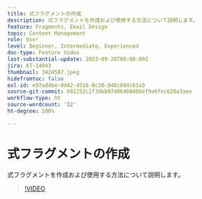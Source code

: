 ```yaml
---
title: 式フラグメントの作成
description: 式フラグメントを作成および使用する方法について説明します。
feature: Fragments, Email Design
topic: Content Management
role: User
level: Beginner, Intermediate, Experienced
doc-type: Feature Video
last-substantial-update: 2023-09-28T00:00:00Z
jira: KT-14043
thumbnail: 3424587.jpeg
hidefromtoc: false
exl-id: e97ad4be-0d42-4516-8c20-948c604c61a3
source-git-commit: 602252c2f39bb97486460486ef9a6fec628a3aee
workflow-type: ht
source-wordcount: '22'
ht-degree: 100%

---
```


# 式フラグメントの作成

式フラグメントを作成および使用する方法について説明します。

>[!VIDEO](https://video.tv.adobe.com/v/3438918/?learn=on&captions=jpn)
